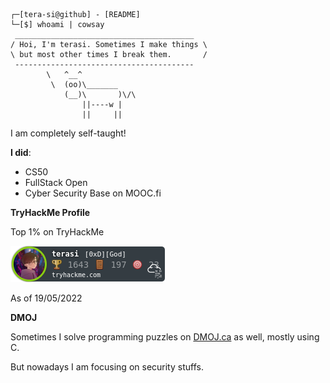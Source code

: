 ```
┌─[tera-si@github] - [README]
└─[$] whoami | cowsay
 ________________________________________
/ Hoi, I'm terasi. Sometimes I make things \
\ but most other times I break them.       /
 ----------------------------------------
        \   ^__^
         \  (oo)\_______
            (__)\       )\/\
                ||----w |
                ||     ||
```

I am completely self-taught!

**I did**:

- CS50
- FullStack Open
- Cyber Security Base on MOOC.fi

**TryHackMe Profile**

Top 1% on TryHackMe

![my tryhackme badge](terasi.png "my tryhackme badge")

As of 19/05/2022

**DMOJ**

Sometimes I solve programming puzzles on [DMOJ.ca](https://dmoj.ca/user/tera_si) as well, mostly using C.

But nowadays I am focusing on security stuffs.

